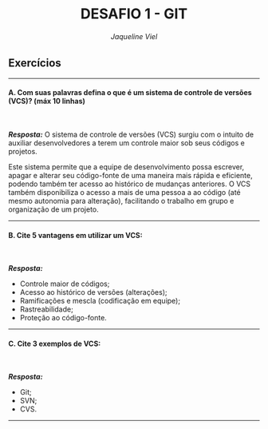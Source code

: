 <h1 align="center">DESAFIO 1 - GIT</h1>
<h6 align="center">Jaqueline Viel</h6>

## Exercícios

---
#### **A.**  Com suas palavras defina o que é um sistema de controle de versões (VCS)?    (máx 10 linhas) 
<br/>

***Resposta:*** O sistema de controle de versões (VCS) surgiu com o intuito de auxiliar desenvolvedores a terem um controle maior sob seus códigos e projetos. <p>
Este sistema permite que a equipe de desenvolvimento possa escrever, apagar e alterar seu código-fonte de uma maneira mais rápida e eficiente, podendo também ter acesso ao histórico de mudanças anteriores. O VCS também disponibiliza o acesso a mais de uma pessoa a ao código (até mesmo autonomia para alteração), facilitando o trabalho em grupo e organização de um projeto.

---
#### **B.** Cite 5 vantagens em utilizar um VCS:
<br/>

***Resposta:***
* Controle maior de códigos;
* Acesso ao histórico de versões (alterações);
* Ramificações e mescla (codificação em equipe);
* Rastreabilidade;
* Proteção ao código-fonte.

---
#### **C.** Cite 3 exemplos de VCS:
<br/>

***Resposta:***
* Git;
* SVN;
* CVS.
---

